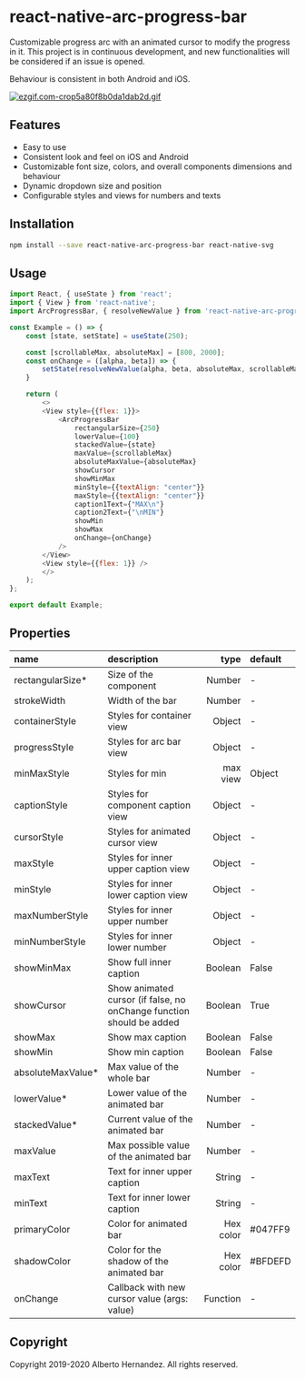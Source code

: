 # react-native-arc-progress-bar
Customizable progress arc with an animated cursor to modify the progress in it. 
This project is in continuous development, and new functionalities will be considered if an issue is opened.

Behaviour is consistent in both Android and iOS.

[![ezgif.com-crop5a80f8b0da1dab2d.gif](https://s5.gifyu.com/images/ezgif.com-crop5a80f8b0da1dab2d.gif)](https://gifyu.com/image/mYqU)


## Features

* Easy to use
* Consistent look and feel on iOS and Android
* Customizable font size, colors, and overall components dimensions and behaviour
* Dynamic dropdown size and position
* Configurable styles and views for numbers and texts


## Installation

```bash
npm install --save react-native-arc-progress-bar react-native-svg
```

## Usage

```javascript
import React, { useState } from 'react';
import { View } from 'react-native';
import ArcProgressBar, { resolveNewValue } from 'react-native-arc-progress-bar';

const Example = () => {
    const [state, setState] = useState(250);

    const [scrollableMax, absoluteMax] = [800, 2000];
    const onChange = ([alpha, beta]) => {
        setState(resolveNewValue(alpha, beta, absoluteMax, scrollableMax));
    }

    return (
        <>
        <View style={{flex: 1}}>
            <ArcProgressBar
                rectangularSize={250}
                lowerValue={100}
                stackedValue={state}
                maxValue={scrollableMax}
                absoluteMaxValue={absoluteMax}
                showCursor
                showMinMax
                minStyle={{textAlign: "center"}}
                maxStyle={{textAlign: "center"}}
                caption1Text={"MAX\n"}
                caption2Text={"\nMIN"}
                showMin
                showMax
                onChange={onChange}
            />
        </View>
        <View style={{flex: 1}} />
        </>
    );
};

export default Example;
```
            
## Properties

 name              | description                                   | type     | default
:----------------- |:--------------------------------------------- | --------:|:------------------
 rectangularSize*   | Size of the component                         |   Number | -
 strokeWidth       | Width of the bar                              |   Number | -
 containerStyle    | Styles for container view                     |   Object | -
 progressStyle     | Styles for arc bar view                       |   Object | -
 minMaxStyle       | Styles for min|max view                       |   Object | -
 captionStyle      | Styles for component caption view             |   Object | -
 cursorStyle       | Styles for animated cursor view               |   Object | -
 maxStyle          | Styles for inner upper caption view           |   Object | -
 minStyle          | Styles for inner lower caption view           |   Object | -
 maxNumberStyle    | Styles for inner upper number                 |   Object | -
 minNumberStyle    | Styles for inner lower number                 |   Object | -
 showMinMax        | Show full inner caption                       |   Boolean | False
 showCursor        | Show animated cursor (if false, no onChange function should be added                          |   Boolean | True
 showMax           | Show max caption                              |   Boolean | False
 showMin           | Show min caption                              |   Boolean | False
 absoluteMaxValue* | Max value of the whole bar                    |   Number  | -
 lowerValue*       | Lower value of the animated bar               |   Number | -
 stackedValue*     | Current value of the animated bar             |   Number | -
 maxValue          | Max possible value of the animated bar        |   Number | -
 maxText           | Text for inner upper caption                  |   String | -
 minText           | Text for inner lower caption                  |   String | -
 primaryColor      | Color for animated bar                        |   Hex color | #047FF9
 shadowColor       | Color for the shadow of the animated bar      |   Hex color | #BFDEFD
 onChange          | Callback with new cursor value (args: value)  | Function | -


## Copyright

Copyright 2019-2020 Alberto Hernandez. All rights reserved.

